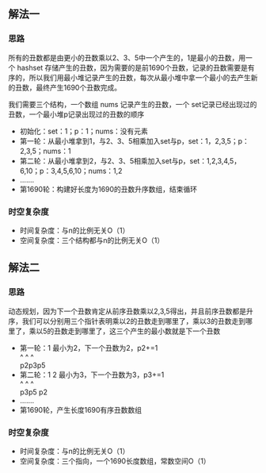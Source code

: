 ## 解法一
### 思路
所有的丑数都是由更小的丑数乘以2、3、5中一个产生的，1是最小的丑数，用一个 hashset 存储产生的丑数，因为需要的是前1690个丑数，记录的丑数需要是有序的，所以我们用最小堆记录产生的丑数，每次从最小堆中拿一个最小的去产生新的丑数，最终产生1690个丑数完成。

我们需要三个结构，一个数组 nums 记录产生的丑数，一个 set记录已经出现过的丑数，一个最小堆p记录出现过的丑数的顺序

- 初始化：set：1；p：1；nums：没有元素
- 第一轮：从最小堆拿到1，与2、3、5相乘加入set与p，set：1，2,3,5；p：2,3,5；nums：1
- 第二轮：从最小堆拿到2，与2、3、5相乘加入set与p，set：1,2,3,4,5，6,10；p：3,4,5,6,10；nums：1,2
- .......
- 第1690轮：构建好长度为1690的丑数升序数组，结束循环

### 时空复杂度
- 时间复杂度：与n的比例无关O（1）
- 空间复杂度：三个结构都与n的比例无关O（1）
## 解法二
### 思路
动态规划，因为下一个丑数肯定从前序丑数乘以2,3,5得出，并且前序丑数都是升序，我们可以分别用三个指针表明乘以2的丑数走到哪里了，乘以3的丑数走到哪里了，乘以5的丑数走到哪里了，这三个产生的最小数就是下一个丑数
- 第一轮：1                      最小为2，下一个丑数为2，p2+=1<br>
                 ^ ^ ^<br>
                p2p3p5
- 第二轮：1           2           最小为3，下一个丑数为3，p3+=1<br>
                 ^ ^         ^<br>
                p3p5     p2<br>
- .......
- 第1690轮，产生长度1690有序丑数数组      
### 时空复杂度
- 时间复杂度：与n的比例无关O（1）
- 空间复杂度：三个指向，一个1690长度数组，常数空间O（1）




